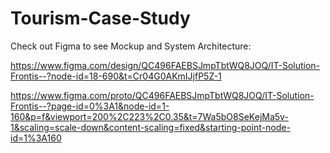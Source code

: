 # Tourism-Case-Study

Check out Figma to see  Mockup and System Architecture: 

https://www.figma.com/design/QC496FAEBSJmpTbtWQ8JOQ/IT-Solution-Frontis--?node-id=18-690&t=Cr04G0AKmIJjfP5Z-1

https://www.figma.com/proto/QC496FAEBSJmpTbtWQ8JOQ/IT-Solution-Frontis--?page-id=0%3A1&node-id=1-160&p=f&viewport=200%2C223%2C0.35&t=7Wa5bO8SeKejMa5v-1&scaling=scale-down&content-scaling=fixed&starting-point-node-id=1%3A160
